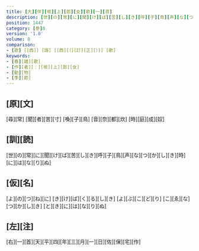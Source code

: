 ```yaml
---
title: [大][伴][坂][上][郎][女][歌][一][首]
description: [世][の][常][に][聞][け][ば][苦][し][き][呼][子][鳥][声][な][つ][か][し][き][時][に][は][な][り][ぬ]
position: 1447
category: [巻]8
version: '1.0'
volume: 8
comparison:
- [歌] [[西]] [謌] [[西][（][訂][正][）]] [歌]
keywords:
- [春][雑][歌]
- [作][者][：][坂][上][郎][女]
- [動][物]
- [季][節]
---
```


## [原][文]

[尋][常] [聞][者][苦][寸] [喚][子][鳥] [音][奈][都][炊] [時][庭][成][奴]

## [訓][読]

[世][の][常][に][聞][け][ば][苦][し][き][呼][子][鳥][声][な][つ][か][し][き][時][に][は][な][り][ぬ]

## [仮][名]

[よ][の][つ][ね][に] [き][け][ば][く][る][し][き] [よ][ぶ][こ][ど][り] [こ][ゑ][な][つ][か][し][き] [と][き][に][は][な][り][ぬ]

## [左][注]

[右][一][首][天][平][四][年][三][月][一][日][佐][保][宅][作]
